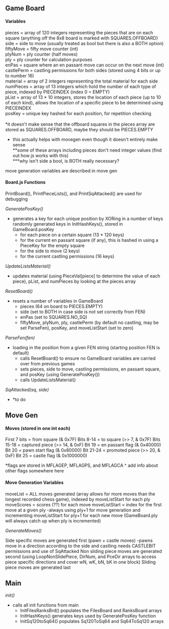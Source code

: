 ## Game Board

#### Variables

pieces = array of 120 integers representing the pieces that are on each square (anything off the 8x8 board is marked with SQUARES.OFFBOARD) \
side = side to move (usually treated as bool but there is also a BOTH option) \
fiftyMove = fifty move counter (int) \
plyNum = ply counter (half moves) \
ply = ply counter for calculation purposes \
enPas = square where an en passant move can occur on the next move (int) \
castlePerm = castling permissions for both sides (stored using 4 bits or up to number 16) \
material = array of 2 integers representing the total material for each side \
numPieces = array of 13 integers which hold the number of each type of piece, indexed by PIECEINDEX (index 0 = EMPTY) \
pList = array of 13 * 10 integers, stores the location of each piece (up to 10 of each kind), allows the location of a specific piece to be determined using PIECEINDEX \
posKey = unique key hashed for each position, for repetition checking \
\
*it doesn't make sense that the offboard squares in the pieces array are stored as SQUARES.OFFBOARD, maybe they should be PIECES.EMPTY
- this actually helps with movegen even though it doesn't entirely make sense \
**some of these arrays including pieces don't need integer values (find out how js works with this) \
***why isn't side a bool, is BOTH really necessary?

move generation variables are described in move gen


#### Board.js Functions

PrintBoard(), PrintPieceLists(), and PrintSqAttacked() are used for debugging

_GeneratePosKey()_
- generates a key for each unique position by XORing in a number of keys randomly generated keys in InitHashKeys(), stored in GameBoard.posKey
    - for each piece on a certain square (13 * 120 keys)
    - for the current en passant square (if any), this is hashed in using a PieceKey for the empty square
    - for the side to move (2 keys)
    - for the current castling permissions (16 keys)
    
_UpdateListsMaterial()_
- updates material (using PieceVal[piece] to determine the value of each piece), pList, and numPieces by looking at the pieces array

_ResetBoard()_
- resets a number of variables in GameBoard
    - pieces (64 on board to PIECES.EMPTY)
    - side (set to BOTH in case side is not set correctly from FEN)
    - enPas (set to SQUARES.NO_SQ)
    - fiftyMove, plyNum, ply, castlePerm (by default no castling, may be set ParseFen), posKey, and moveListStart (set to zero)

_ParseFen(fen)_
- loading in the position from a given FEN string (starting position FEN is default)
    - calls ResetBoard() to ensure no GameBoard variables are carried over from previous games
    - sets pieces, side to move, castling permissions, en passant square, and posKey (using GeneratePosKey())
    - calls UpdateListsMaterial()
    
_SqAttacked(sq, side)_
- *to do 
    

## Move Gen

#### Moves (stored in one int each)

First 7 bits = from square (& 0x7F)
Bits 8-14 = to square (>> 7, & 0x7F)
Bits 15-18 = captured piece (>> 14, & 0xF)
Bit 19 = en passant flag (& 0x40000)
Bit 20 = pawn start flag (& 0x80000)
Bit 21-24 = promoted piece (>> 20, & 0xF)
Bit 25 = castle flag (& 0x1000000)

*flags are stored in MFLAGEP, MFLAGPS, and MFLAGCA
^ add info about other flags somewhere here


#### Move Generation Variables

moveList = ALL moves generated (array allows for more moves than the longest recorded chess game), indexed by moveListStart for each ply
moveScores = scores (??) for each move
moveListStart = index for the first move at a given ply
-always using ply+1 for move generation and incrementing moveListStart for ply+1 for each new move (GameBoard.ply will always catch up when ply is incremented)


_GenerateMoves()_

Side specific moves are generated first (pawn + castle moves)
-pawns move in a direction according to the side and castling needs CASTLEBIT permissions and use of SqAttacked
Non sliding piece moves are generated second (using LoopNonSlidePiece, DirNum, and PceDir arrays to access piece specific directions and cover wN, wK, bN, bK in one block)
Sliding piece moves are generated last


## Main

_init()_
- calls all init functions from main
    - InitFilesRanksBrd() populates the FilesBoard and RanksBoard arrays
    - InitHashKeys() generates keys used by GeneratePosKey function
    - InitSq120toSq64() populates Sq120ToSq64 and Sq64ToSq120 arrays
